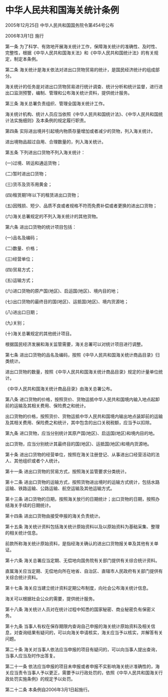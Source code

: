 # 中华人民共和国海关统计条例

2005年12月25日 中华人民共和国国务院令第454号公布

2006年3月1日 施行

<!-- INFO END -->

第一条 为了科学、有效地开展海关统计工作，保障海关统计的准确性、及时性、完整性，根据《中华人民共和国海关法》和《中华人民共和国统计法》的有关规定，制定本条例。

第二条 海关统计是海关依法对进出口货物贸易的统计，是国民经济统计的组成部分。

海关统计的任务是对进出口货物贸易进行统计调查、统计分析和统计监督，进行进出口监测预警，编制、管理和公布海关统计资料，提供统计服务。

第三条 海关总署负责组织、管理全国海关统计工作。

海关统计机构、统计人员应当依照《中华人民共和国统计法》、《中华人民共和国统计法实施细则》及本条例的规定履行职责。

第四条 实际进出境并引起境内物质存量增加或者减少的货物，列入海关统计。

进出境物品超过自用、合理数量的，列入海关统计。

第五条 下列进出口货物不列入海关统计：

(一)过境、转运和通运货物；

(二)暂时进出口货物；

(三)货币及货币用黄金；

(四)租赁期1年以下的租赁进出口货物；

(五)因残损、短少、品质不良或者规格不符而免费补偿或者更换的进出口货物；

(六)海关总署规定的不列入海关统计的其他货物。

第六条 进出口货物的统计项目包括：

(一)品名及编码；

(二)数量、价格；

(三)经营单位；

(四)贸易方式；

(五)运输方式；

(六)进口货物的原产国(地区)、启运国(地区)、境内目的地；

(七)出口货物的最终目的国(地区)、运抵国(地区)、境内货源地；

(八)进出口日期；

(九)关别；

(十)海关总署规定的其他统计项目。

根据国民经济发展和海关监管需要，海关总署可以对统计项目进行调整。

第七条 进出口货物的品名及编码，按照《中华人民共和国海关统计商品目录》归类统计。

进出口货物的数量，按照《中华人民共和国海关统计商品目录》规定的计量单位统计。

《中华人民共和国海关统计商品目录》由海关总署公布。

第八条 进口货物的价格，按照货价、货物运抵中华人民共和国境内输入地点起卸前的运输及其相关费用、保险费之和统计。

出口货物的价格，按照货价、货物运抵中华人民共和国境内输出地点装卸前的运输及其相关费用、保险费之和统计，其中包含的出口关税税额，应当予以扣除。

第九条 进口货物，应当分别统计其原产国(地区)、启运国(地区)和境内目的地。

出口货物，应当分别统计其最终目的国(地区)、运抵国(地区)和境内货源地。

第十条 进出口货物的经营单位，按照在海关注册登记、从事进出口经营活动的法人、其他组织或者个人统计。

第十一条 进出口货物的贸易方式，按照海关监管要求分类统计。

第十二条 进出口货物的运输方式，按照货物进出境时的运输方式统计，包括水路运输、铁路运输、公路运输、航空运输及其他运输方式。

第十三条 进口货物的日期，按照海关放行的日期统计；出口货物的日期，按照办结海关手续的日期统计。

第十四条 进出口货物由接受申报的海关负责统计。

第十五条 海关统计资料包括海关统计原始资料以及以原始资料为基础采集、整理的相关统计信息。

前款所称海关统计原始资料，是指经海关确认的进出口货物报关单及其他有关单证。

第十六条 海关总署应当定期、无偿地向国务院有关部门提供有关综合统计资料。

直属海关应当定期、无偿地向所在地省、自治区、直辖市人民政府有关部门提供有关综合统计资料。

第十七条 海关应当建立统计资料定期公布制度，向社会公布海关统计信息。

海关可以根据社会公众的需要，提供统计服务。

第十八条 海关统计人员对在统计过程中知悉的国家秘密、商业秘密负有保密义务。

第十九条 当事人有权在保存期限内查询自己申报的海关统计原始资料及相关信息，对查询结果有疑问的，可以向海关申请核实，海关应当予以核实，并解答有关问题。

第二十条 海关对当事人依法应当申报的项目有疑问的，可以向当事人提出查询，当事人应当及时作出答复。

第二十一条 依法应当申报的项目未申报或者申报不实影响海关统计准确性的，海关应当责令当事人予以更正，需要予以行政处罚的，依照《中华人民共和国海关行政处罚实施条例》的规定予以处罚。

第二十二条 本条例自2006年3月1日起施行。

